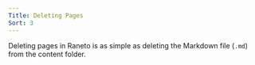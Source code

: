 ```yaml
---
Title: Deleting Pages
Sort: 3
---
```


Deleting pages in Raneto is as simple as deleting the Markdown file (`.md`) from the content folder.
